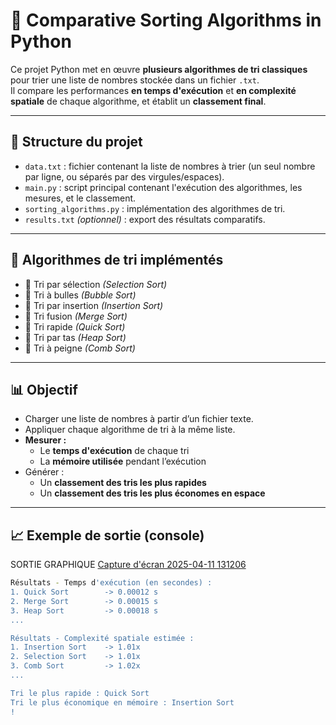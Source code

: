# 🔢 Comparative Sorting Algorithms in Python

Ce projet Python met en œuvre **plusieurs algorithmes de tri classiques** pour trier une liste de nombres stockée dans un fichier `.txt`.  
Il compare les performances **en temps d'exécution** et **en complexité spatiale** de chaque algorithme, et établit un **classement final**.

---

## 📂 Structure du projet

- `data.txt` : fichier contenant la liste de nombres à trier (un seul nombre par ligne, ou séparés par des virgules/espaces).
- `main.py` : script principal contenant l'exécution des algorithmes, les mesures, et le classement.
- `sorting_algorithms.py` : implémentation des algorithmes de tri.
- `results.txt` *(optionnel)* : export des résultats comparatifs.

---

## 🚀 Algorithmes de tri implémentés

- 🔹 Tri par sélection *(Selection Sort)*
- 🔸 Tri à bulles *(Bubble Sort)*
- 🔹 Tri par insertion *(Insertion Sort)*
- 🔸 Tri fusion *(Merge Sort)*
- 🔹 Tri rapide *(Quick Sort)*
- 🔸 Tri par tas *(Heap Sort)*
- 🔹 Tri à peigne *(Comb Sort)*

---

## 📊 Objectif

- Charger une liste de nombres à partir d’un fichier texte.
- Appliquer chaque algorithme de tri à la même liste.
- **Mesurer :**
  - Le **temps d'exécution** de chaque tri
  - La **mémoire utilisée** pendant l’exécution
- Générer :
  - Un **classement des tris les plus rapides**
  - Un **classement des tris les plus économes en espace**

---

## 📈 Exemple de sortie (console)
SORTIE GRAPHIQUE 
[Capture d'écran 2025-04-11 131206](https://github.com/user-attachments/assets/fe7cd9b0-07ef-4b22-8706-83fc2ed1e870)

```bash
Résultats - Temps d'exécution (en secondes) :
1. Quick Sort        -> 0.00012 s
2. Merge Sort        -> 0.00015 s
3. Heap Sort         -> 0.00018 s
...

Résultats - Complexité spatiale estimée :
1. Insertion Sort    -> 1.01x
2. Selection Sort    -> 1.01x
3. Comb Sort         -> 1.02x
...

Tri le plus rapide : Quick Sort
Tri le plus économique en mémoire : Insertion Sort
!

